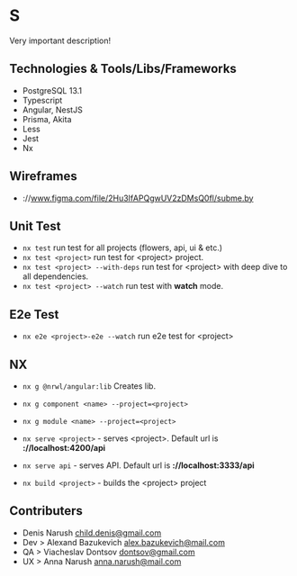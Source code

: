 # S

Very important description!

## Technologies & Tools/Libs/Frameworks

- PostgreSQL 13.1
- Typescript
- Angular, NestJS
- Prisma, Akita
- Less
- Jest
- Nx

## Wireframes

- ://www.figma.com/file/2Hu3IfAPQgwUV2zDMsQ0fl/subme.by

## Unit Test

- `nx test` run test for all projects (flowers, api, ui & etc.)
- `nx test <project>` run test for \<project\> project.
- `nx test <project> --with-deps` run test for \<project\> with deep dive to all dependencies.
- `nx test <project> --watch` run test with **watch** mode.

## E2e Test

- `nx e2e <project>-e2e --watch` run e2e test for \<project\>

## NX

- `nx g @nrwl/angular:lib` Creates lib.
- `nx g component <name> --project=<project>`
- `nx g module <name> --project=<project>`

- `nx serve <project>` - serves \<project\>. Default url is **://localhost:4200/api**
- `nx serve api` - serves API. Default url is **://localhost:3333/api**

- `nx build <project>` - builds the \<project\> project

## Contributers

- Denis Narush <child.denis@gmail.com>
- Dev > Alexand Bazukevich <alex.bazukevich@mail.com>
- QA > Viacheslav Dontsov <dontsov@gmail.com>
- UX > Anna Narush <anna.narush@mail.com>
